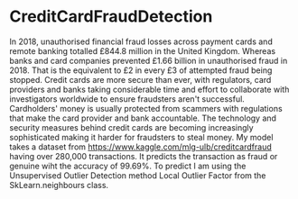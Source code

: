 # CreditCardFraudDetection
In 2018, unauthorised financial fraud losses across payment cards and remote banking totalled £844.8 million in the United Kingdom. Whereas banks and card companies prevented £1.66 billion in unauthorised fraud in 2018. That is the equivalent to £2 in every £3 of attempted fraud being stopped.
Credit cards are more secure than ever, with regulators, card providers and banks taking considerable time and effort to collaborate with investigators worldwide to ensure fraudsters aren't successful. Cardholders' money is usually protected from scammers with regulations that make the card provider and bank accountable. The technology and security measures behind credit cards are becoming increasingly sophisticated making it harder for fraudsters to steal money.
My model takes a dataset from https://www.kaggle.com/mlg-ulb/creditcardfraud having over 280,000 transactions. It predicts the transaction as fraud or genuine wiht the accuracy of 99.69%. 
To predict I am using the Unsupervised Outlier Detection method Local Outlier Factor from the SkLearn.neighbours class.
